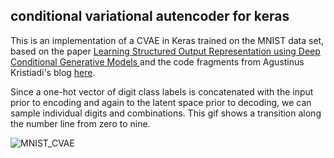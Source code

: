 ## conditional variational autencoder for keras

This is an implementation of a CVAE in Keras trained on the MNIST data set, based on the paper [Learning Structured Output Representation using Deep Conditional Generative Models ](https://www.google.com/url?sa=t&rct=j&q=&esrc=s&source=web&cd=2&cad=rja&uact=8&ved=0ahUKEwiamruIr5HVAhXFVj4KHRh0BG4QFggxMAE&url=https%3A%2F%2Fpdfs.semanticscholar.org%2F3f25%2Fe17eb717e5894e0404ea634451332f85d287.pdf&usg=AFQjCNGP9YZk7oDH-pyk_2_V3dAPJEiMbg) and the code fragments from Agustinus Kristiadi's blog [here](http://wiseodd.github.io/techblog/2016/12/17/conditional-vae/).

Since a one-hot vector of digit class labels is concatenated with the input prior to encoding and again to the latent space prior to decoding, we can sample individual digits and combinations. This gif shows a transition along the number line from zero to nine. 

![MNIST_CVAE](http://i.makeagif.com/media/7-17-2017/qWHlvW.gif)
